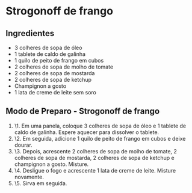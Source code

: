 # Strogonoff de frango

## Ingredientes

- 3 colheres de sopa de óleo
- 1 tablete de caldo de galinha
- 1 quilo de peito de frango em cubos
- 2 colheres de sopa de molho de tomate
- 2 colheres de sopa de mostarda
- 2 colheres de sopa de ketchup
-  Champignon a gosto
- 1 lata de creme de leite sem soro

 

## Modo de Preparo - Strogonoff de frango 



 

1.  \1. Em uma panela, coloque 3 colheres de sopa de óleo e 1 tablete de caldo de galinha. Espere aquecer para dissolver o tablete. 
2.  \2. Em seguida, adicione 1 quilo de peito de frango em cubos e deixe dourar. 
3.  \3. Depois, acrescente 2 colheres de sopa de molho de tomate, 2 colheres de sopa de mostarda, 2 colheres de sopa de ketchup e champignon a gosto. Misture. 
4.  \4. Desligue o fogo e acrescente 1 lata de creme de leite. Misture novamente. 
5.  \5. Sirva em seguida. 

